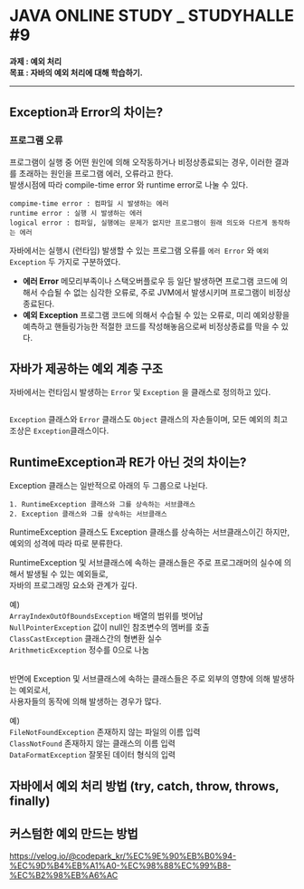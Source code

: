 # JAVA ONLINE STUDY _ STUDYHALLE #9  
__과제 : 예외 처리__  
__목표 : 자바의 예외 처리에 대해 학습하기.__

---

## Exception과 Error의 차이는?  

### 프로그램 오류  

프로그램이 실행 중 어떤 원인에 의해 오작동하거나 비정상종료되는 경우, 이러한 결과를 초래하는 원인을 프로그램 에러, 오류라고 한다.  
발생시점에 따라 compile-time error 와 runtime error로 나눌 수 있다.  

```
compime-time error : 컴파일 시 발생하는 에러  
runtime error : 실행 시 발생하는 에러  
logical error : 컴파일, 실행에는 문제가 없지만 프로그램이 원래 의도와 다르게 동작하는 에러  
```

자바에서는 실행시 (런타임) 발생할 수 있는 프로그램 오류를 `에러 Error` 와 `예외 Exception` 두 가지로 구분하였다.  
- __에러 Error__  메모리부족이나 스택오버플로우 등 일단 발생하면 프로그램 코드에 의해서 수습될 수 없는 심각한 오류로, 주로 JVM에서 발생시키며 프로그램이 비정상종료된다.  
- __예외 Exception__  프로그램 코드에 의해서 수습될 수 있는 오류로, 미리 예외상황을 예측하고 핸들링가능한 적절한 코드를 작성해놓음으로써 비정상종료를 막을 수 있다.  


## 자바가 제공하는 예외 계층 구조    

자바에서는 런타임시 발생하는 `Error` 및 `Exception` 을 클래스로 정의하고 있다.  

<img>

`Exception` 클래스와 `Error` 클래스도 `Object` 클래스의 자손들이며, 모든 예외의 최고 조상은 `Exception`클래스이다.  


## RuntimeException과 RE가 아닌 것의 차이는?  

Exception 클래스는 일반적으로 아래의 두 그룹으로 나뉜다.  

```
1. RuntimeException 클래스와 그를 상속하는 서브클래스  
2. Exception 클래스와 그를 상속하는 서브클래스  
```

RuntimeException 클래스도 Exception 클래스를 상속하는 서브클래스이긴 하지만, 예외의 성격에 따라 따로 분류한다.  


RuntimeException 및 서브클래스에 속하는 클래스들은 주로 프로그래머의 실수에 의해서 발생될 수 있는 예외들로,  
자바의 프로그래밍 요소와 관계가 깊다. 

예)  
`ArrayIndexOutOfBoundsException` 배열의 범위를 벗어남  
`NullPointerException` 값이 null인 참조변수의 멤버를 호출  
`ClassCastException` 클래스간의 형변환 실수  
`ArithmeticException` 정수를 0으로 나눔  
<br>


반면에 Exception 및 서브클래스에 속하는 클래스들은 주로 외부의 영향에 의해 발생하는 예외로서,  
사용자들의 동작에 의해 발생하는 경우가 많다.  

예)  
`FileNotFoundException` 존재하지 않는 파일의 이름 입력  
`ClassNotFound` 존재하지 않는 클래스의 이름 입력   
`DataFormatException` 잘못된 데이터 형식의 입력  


## 자바에서 예외 처리 방법 (try, catch, throw, throws, finally)  




## 커스텀한 예외 만드는 방법


https://velog.io/@codepark_kr/%EC%9E%90%EB%B0%94-%EC%9D%B4%EB%A1%A0-%EC%98%88%EC%99%B8-%EC%B2%98%EB%A6%AC
